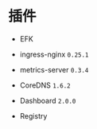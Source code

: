 # 插件

* EFK

* ingress-nginx `0.25.1`

* metrics-server `0.3.4`

* CoreDNS `1.6.2`

* Dashboard `2.0.0`

* Registry
